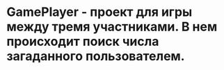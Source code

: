 # GamePlayer - проект для игры между тремя участниками. В нем происходит поиск числа загаданного пользователем.
